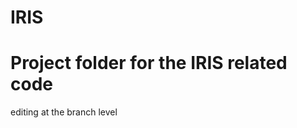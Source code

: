 # IRIS
Project folder for the IRIS related code 
=======================================
editing at the branch level

